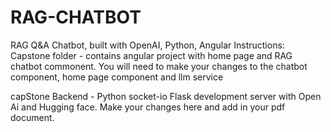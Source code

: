 # RAG-CHATBOT
RAG Q&amp;A Chatbot, built with OpenAI, Python, Angular
Instructions:
Capstone folder - contains angular project with home page and RAG chatbot commonent.
You will need to make your changes to the chatbot component, home page component and llm service

capStone Backend - Python socket-io Flask development server with Open Ai and Hugging face.  Make your changes here and 
add in your pdf document.
